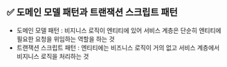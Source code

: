 
## ✅ 도메인 모델 패턴과 트랜잭션 스크립트 패턴

- 도메인 모델 패턴 : 비지니스 로직이 엔티티에 있어 서비스 계층은 단순히 엔티티에 필요한 요청을 위임하는 역할을 하는 것
- 트랜잭션 스크립트 패턴 : 엔티티에는 비즈니스 로직이 거의 없고 서비스 계층에서 비지니스 로직을 처리하는 것
